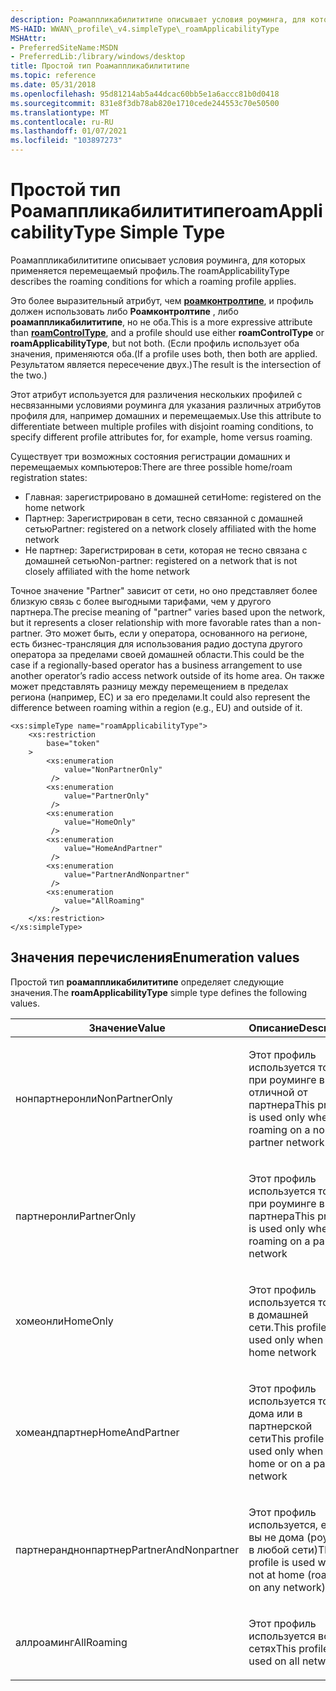 ```yaml
---
description: Роамаппликабилититипе описывает условия роуминга, для которых применяется перемещаемый профиль.
MS-HAID: WWAN\_profile\_v4.simpleType\_roamApplicabilityType
MSHAttr:
- PreferredSiteName:MSDN
- PreferredLib:/library/windows/desktop
title: Простой тип Роамаппликабилититипе
ms.topic: reference
ms.date: 05/31/2018
ms.openlocfilehash: 95d81214ab5a44dcac60bb5e1a6accc81b0d0418
ms.sourcegitcommit: 831e8f3db78ab820e1710cede244553c70e50500
ms.translationtype: MT
ms.contentlocale: ru-RU
ms.lasthandoff: 01/07/2021
ms.locfileid: "103897273"
---
```

# <a name="span-idwwan_profile_v4simpletype_roamapplicabilitytypespanroamapplicabilitytype-simple-type"></a><span data-ttu-id="5531d-103"><span id="WWAN_profile_v4.simpleType_roamApplicabilityType"></span>Простой тип Роамаппликабилититипе</span><span class="sxs-lookup"><span data-stu-id="5531d-103"><span id="WWAN_profile_v4.simpleType_roamApplicabilityType"></span>roamApplicabilityType Simple Type</span></span>

<span data-ttu-id="5531d-104">Роамаппликабилититипе описывает условия роуминга, для которых применяется перемещаемый профиль.</span><span class="sxs-lookup"><span data-stu-id="5531d-104">The roamApplicabilityType describes the roaming conditions for which a roaming profile applies.</span></span>

<span data-ttu-id="5531d-105">Это более выразительный атрибут, чем [**роамконтролтипе**](simpletype-roamcontroltype.md), и профиль должен использовать либо **Роамконтролтипе** , либо **роамаппликабилититипе**, но не оба.</span><span class="sxs-lookup"><span data-stu-id="5531d-105">This is a more expressive attribute than [**roamControlType**](simpletype-roamcontroltype.md), and a profile should use either **roamControlType** or **roamApplicabilityType**, but not both.</span></span> <span data-ttu-id="5531d-106">(Если профиль использует оба значения, применяются оба.</span><span class="sxs-lookup"><span data-stu-id="5531d-106">(If a profile uses both, then both are applied.</span></span> <span data-ttu-id="5531d-107">Результатом является пересечение двух.)</span><span class="sxs-lookup"><span data-stu-id="5531d-107">The result is the intersection of the two.)</span></span>

<span data-ttu-id="5531d-108">Этот атрибут используется для различения нескольких профилей с несвязанными условиями роуминга для указания различных атрибутов профиля для, например домашних и перемещаемых.</span><span class="sxs-lookup"><span data-stu-id="5531d-108">Use this attribute to differentiate between multiple profiles with disjoint roaming conditions, to specify different profile attributes for, for example, home versus roaming.</span></span>

<span data-ttu-id="5531d-109">Существует три возможных состояния регистрации домашних и перемещаемых компьютеров:</span><span class="sxs-lookup"><span data-stu-id="5531d-109">There are three possible home/roam registration states:</span></span>

-   <span data-ttu-id="5531d-110">Главная: зарегистрировано в домашней сети</span><span class="sxs-lookup"><span data-stu-id="5531d-110">Home: registered on the home network</span></span>
-   <span data-ttu-id="5531d-111">Партнер: Зарегистрирован в сети, тесно связанной с домашней сетью</span><span class="sxs-lookup"><span data-stu-id="5531d-111">Partner: registered on a network closely affiliated with the home network</span></span>
-   <span data-ttu-id="5531d-112">Не партнер: Зарегистрирован в сети, которая не тесно связана с домашней сетью</span><span class="sxs-lookup"><span data-stu-id="5531d-112">Non-partner: registered on a network that is not closely affiliated with the home network</span></span>

<span data-ttu-id="5531d-113">Точное значение "Partner" зависит от сети, но оно представляет более близкую связь с более выгодными тарифами, чем у другого партнера.</span><span class="sxs-lookup"><span data-stu-id="5531d-113">The precise meaning of "partner" varies based upon the network, but it represents a closer relationship with more favorable rates than a non-partner.</span></span> <span data-ttu-id="5531d-114">Это может быть, если у оператора, основанного на регионе, есть бизнес-трансляция для использования радио доступа другого оператора за пределами своей домашней области.</span><span class="sxs-lookup"><span data-stu-id="5531d-114">This could be the case if a regionally-based operator has a business arrangement to use another operator’s radio access network outside of its home area.</span></span> <span data-ttu-id="5531d-115">Он также может представлять разницу между перемещением в пределах региона (например, ЕС) и за его пределами.</span><span class="sxs-lookup"><span data-stu-id="5531d-115">It could also represent the difference between roaming within a region (e.g., EU) and outside of it.</span></span>

``` syntax
<xs:simpleType name="roamApplicabilityType">
    <xs:restriction
        base="token"
    >
        <xs:enumeration
            value="NonPartnerOnly"
         />
        <xs:enumeration
            value="PartnerOnly"
         />
        <xs:enumeration
            value="HomeOnly"
         />
        <xs:enumeration
            value="HomeAndPartner"
         />
        <xs:enumeration
            value="PartnerAndNonpartner"
         />
        <xs:enumeration
            value="AllRoaming"
         />
    </xs:restriction>
</xs:simpleType>
```

## <a name="enumeration-values"></a><span data-ttu-id="5531d-116">Значения перечисления</span><span class="sxs-lookup"><span data-stu-id="5531d-116">Enumeration values</span></span>

<span data-ttu-id="5531d-117">Простой тип **роамаппликабилититипе** определяет следующие значения.</span><span class="sxs-lookup"><span data-stu-id="5531d-117">The **roamApplicabilityType** simple type defines the following values.</span></span>

<table>
<colgroup>
<col style="width: 50%" />
<col style="width: 50%" />
</colgroup>
<thead>
<tr class="header">
<th><span data-ttu-id="5531d-118">Значение</span><span class="sxs-lookup"><span data-stu-id="5531d-118">Value</span></span></th>
<th><span data-ttu-id="5531d-119">Описание</span><span class="sxs-lookup"><span data-stu-id="5531d-119">Description</span></span></th>
</tr>
</thead>
<tbody>
<tr class="odd">
<td><span data-ttu-id="5531d-120">нонпартнеронли</span><span class="sxs-lookup"><span data-stu-id="5531d-120">NonPartnerOnly</span></span></td>
<td><p><span data-ttu-id="5531d-121">Этот профиль используется только при роуминге в сети, отличной от партнера</span><span class="sxs-lookup"><span data-stu-id="5531d-121">This profile is used only when roaming on a non-partner network</span></span></p></td>
</tr>
<tr class="even">
<td><span data-ttu-id="5531d-122">партнеронли</span><span class="sxs-lookup"><span data-stu-id="5531d-122">PartnerOnly</span></span></td>
<td><p><span data-ttu-id="5531d-123">Этот профиль используется только при роуминге в сети партнера</span><span class="sxs-lookup"><span data-stu-id="5531d-123">This profile is used only when roaming on a partner network</span></span></p></td>
</tr>
<tr class="odd">
<td><span data-ttu-id="5531d-124">хомеонли</span><span class="sxs-lookup"><span data-stu-id="5531d-124">HomeOnly</span></span></td>
<td><p><span data-ttu-id="5531d-125">Этот профиль используется только в домашней сети.</span><span class="sxs-lookup"><span data-stu-id="5531d-125">This profile is used only when on the home network</span></span></p></td>
</tr>
<tr class="even">
<td><span data-ttu-id="5531d-126">хомеандпартнер</span><span class="sxs-lookup"><span data-stu-id="5531d-126">HomeAndPartner</span></span></td>
<td><p><span data-ttu-id="5531d-127">Этот профиль используется только дома или в партнерской сети</span><span class="sxs-lookup"><span data-stu-id="5531d-127">This profile is used only when at home or on a partner network</span></span></p></td>
</tr>
<tr class="odd">
<td><span data-ttu-id="5531d-128">партнеранднонпартнер</span><span class="sxs-lookup"><span data-stu-id="5531d-128">PartnerAndNonpartner</span></span></td>
<td><p><span data-ttu-id="5531d-129">Этот профиль используется, если вы не дома (роуминг в любой сети)</span><span class="sxs-lookup"><span data-stu-id="5531d-129">This profile is used when not at home (roaming on any network)</span></span></p></td>
</tr>
<tr class="even">
<td><span data-ttu-id="5531d-130">аллроаминг</span><span class="sxs-lookup"><span data-stu-id="5531d-130">AllRoaming</span></span></td>
<td><p><span data-ttu-id="5531d-131">Этот профиль используется во всех сетях</span><span class="sxs-lookup"><span data-stu-id="5531d-131">This profile is used on all networks</span></span></p></td>
</tr>
</tbody>
</table>

 

 



